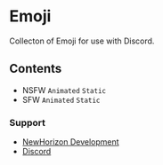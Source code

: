 # Emoji
Collecton of Emoji for use with Discord.

## Contents
- NSFW `Animated` `Static`
- SFW  `Animated` `Static`

### Support
- <a href=https://www.newhorizon.dev>NewHorizon Development</a>
- <a href=https://discord.gg/9R5GBe2>Discord</a>
